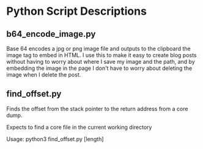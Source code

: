 # Python Script Descriptions

## b64_encode_image.py

Base 64 encodes a jpg or png image file and outputs to the clipboard the image tag to embed in HTML. I use this to make it easy to create blog posts without having to worry about where I save my image and the path, and by embedding the image in the page I don't have to worry about deleting the image when I delete the post.

## find_offset.py

Finds the offset from the stack pointer to the return address from a core dump.

Expects to find a core file in the current working directory

Usage: python3 find_offset.py [length]

